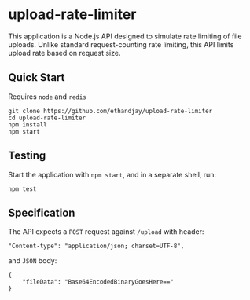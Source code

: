 # upload-rate-limiter

This application is a Node.js API designed to simulate rate limiting of file uploads. Unlike standard request-counting rate limiting, this API limits upload rate based on request size.

## Quick Start

Requires `node` and `redis`

```
git clone https://github.com/ethandjay/upload-rate-limiter
cd upload-rate-limiter
npm install
npm start
```

## Testing

Start the application with `npm start`, and in a separate shell, run:
```
npm test
```

## Specification

The API expects a `POST` request against `/upload` with header:
```
"Content-type": "application/json; charset=UTF-8",
```
and `JSON` body:
```
{
    "fileData": "Base64EncodedBinaryGoesHere=="
}
```